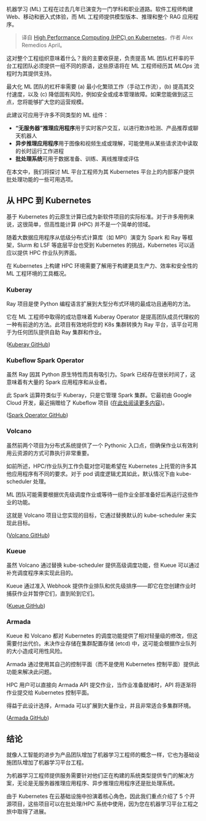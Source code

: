 
<!--
title: Kubernetes上的高性能计算 (HPC)
cover: https://beehiiv-images-production.s3.amazonaws.com/uploads/asset/file/1ddf7a27-490a-4884-bbfc-3036e3f3dbf6/Nanoscience_High-Performance_Computing_Facility.jpg?t=1712250549
-->

机器学习 (ML) 工程在过去几年已演变为一门学科和职业道路。软件工程师构建 Web、移动和嵌入式体验，而 ML 工程师提供模型版本、推理和整个 RAG 应用程序。

> 译自 [High Performance Computing (HPC) on Kubernetes](https://treebeardtech.beehiiv.com/p/hpc-for-kubernetes)，作者 Alex Remedios April。

这对整个工程组织意味着什么？我的主要收获是，负责提高 ML 团队杠杆率的平台工程团队必须提供一组不同的原语，这些原语将在 ML 工程师经历其 *MLOps* 流程时为其提供支持。

最大化 ML 团队的杠杆率需要 (a) 最小化繁琐工作（手动工作流），(b) 提高其交付速度，以及 (c) 降低固有风险，例如安全或成本管理故障。如果您能做到这三点，您将能够扩大您的运营规模。

此建议可应用于许多不同类型的 ML 组件：

- **“无服务器”推理应用程序**用于实时客户交互，以进行欺诈检测、产品推荐或聊天机器人
- **异步推理应用程序**用于图像和视频生成或理解，可能使用从某些请求流中读取的长时运行工作进程
- **批处理系统**可用于数据准备、训练、离线推理或评估

在本文中，我们将探讨 ML 平台工程师为其 Kubernetes 平台上的内部客户提供批处理功能的一些可用选项。

## 从 HPC 到 Kubernetes

基于 Kubernetes 的云原生计算已成为新软件项目的实际标准。对于许多用例来说，这很简单，但高性能计算 (HPC) 并不是一个简单的领域。

随着大数据应用程序从低级分布式计算库（如 MPI）演变为 Spark 和 Ray 等框架，Slurm 和 LSF 等底层平台也受到 Kubernetes 的挑战，Kubernetes 可以适应以提供 HPC 作业队列界面。

在 Kubernetes 上构建 HPC 环境需要了解用于构建更具生产力、效率和安全性的 ML 工程环境的工具概况。

### Kuberay

Ray 项目是使 Python 编程语言扩展到大型分布式环境的最成功且通用的方法。

它在 ML 工程师中取得的成功意味着 Kuberay Operator 是提高团队成员代理权的一种有前途的方法。此项目有效地将您的 K8s 集群转换为 Ray 平台，该平台可用于为任何团队提供自助 Ray 集群和作业。

([Kuberay GitHub](https://flight.beehiiv.net/v2/clicks/eyJhbGciOiJIUzI1NiIsInR5cCI6IkpXVCJ9.eyJ1cmwiOiJodHRwczovL2dpdGh1Yi5jb20vcmF5LXByb2plY3Qva3ViZXJheT91dG1fc291cmNlPXRyZWViZWFyZHRlY2guYmVlaGlpdi5jb20mdXRtX21lZGl1bT1yZWZlcnJhbCZ1dG1fY2FtcGFpZ249aGlnaC1wZXJmb3JtYW5jZS1jb21wdXRpbmctaHBjLW9uLWt1YmVybmV0ZXMiLCJwb3N0X2lkIjoiOTY0OWU5YzgtMTljZi00YjI3LWJmYTUtYzI2MThiYjU5NzBiIiwicHVibGljYXRpb25faWQiOiJhOWJmNDU1My03NDI0LTRjYTktOWMxZi1jMjBiOWYwOTJjOTAiLCJ2aXNpdF90b2tlbiI6IjNiYjhjMmM5LTIwZWUtNGQ4YS04ZmFhLWI5NWE0NmI4ZWFmOCIsImlhdCI6MTcxMjczNTU0MCwiaXNzIjoib3JjaGlkIn0.VzlOxRpHwr0uNV1tuXEyqXiQ-66XMo9xeafF-LSPrQ0))

### Kubeflow Spark Operator

虽然 Ray 因其 Python 原生特性而具有吸引力。Spark 已经存在很长时间了，这意味着有大量的 Spark 应用程序和从业者。

此 Spark 运算符类似于 Kuberay，只是它管理 Spark 集群。它最初由 Google Cloud 开发，最近捐赠给了 Kubeflow 项目 ([在此处阅读更多内容](https://treebeardtech.beehiiv.com/p/treebeard-update))。

([Spark Operator GitHub](https://flight.beehiiv.net/v2/clicks/eyJhbGciOiJIUzI1NiIsInR5cCI6IkpXVCJ9.eyJ1cmwiOiJodHRwczovL2dpdGh1Yi5jb20va3ViZWZsb3cvc3Bhcmstb3BlcmF0b3IvP3V0bV9zb3VyY2U9dHJlZWJlYXJkdGVjaC5iZWVoaWl2LmNvbSZ1dG1fbWVkaXVtPXJlZmVycmFsJnV0bV9jYW1wYWlnbj1oaWdoLXBlcmZvcm1hbmNlLWNvbXB1dGluZy1ocGMtb24ta3ViZXJuZXRlcyIsInBvc3RfaWQiOiI5NjQ5ZTljOC0xOWNmLTRiMjctYmZhNS1jMjYxOGJiNTk3MGIiLCJwdWJsaWNhdGlvbl9pZCI6ImE5YmY0NTUzLTc0MjQtNGNhOS05YzFmLWMyMGI5ZjA5MmM5MCIsInZpc2l0X3Rva2VuIjoiM2JiOGMyYzktMjBlZS00ZDhhLThmYWEtYjk1YTQ2YjhlYWY4IiwiaWF0IjoxNzEyNzM1NTQwLCJpc3MiOiJvcmNoaWQifQ.cm-3JqxU281G2upHtYX45JmK_QNROV4Y-NHSQuvEI0c))

### Volcano

虽然前两个项目为分布式系统提供了一个 Pythonic 入口点，但确保作业以有效利用云资源的方式可靠执行非常重要。

如前所述，HPC/作业队列工作负载对您可能希望在 Kubernetes 上托管的许多其他应用程序有不同的要求。对于 pod 调度逻辑尤其如此，默认情况下由 kube-scheduler 处理。

ML 团队可能需要根据优先级调度作业或等待一组作业全部准备好后再运行这些作业的功能。

这就是 Volcano 项目让您实现的目标，它通过替换默认的 kube-scheduler 来实现此目标。

([Volcano GitHub](https://flight.beehiiv.net/v2/clicks/eyJhbGciOiJIUzI1NiIsInR5cCI6IkpXVCJ9.eyJ1cmwiOiJodHRwczovL2dpdGh1Yi5jb20vdm9sY2Fuby1zaC92b2xjYW5vP3V0bV9zb3VyY2U9dHJlZWJlYXJkdGVjaC5iZWVoaWl2LmNvbSZ1dG1fbWVkaXVtPXJlZmVycmFsJnV0bV9jYW1wYWlnbj1oaWdoLXBlcmZvcm1hbmNlLWNvbXB1dGluZy1ocGMtb24ta3ViZXJuZXRlcyIsInBvc3RfaWQiOiI5NjQ5ZTljOC0xOWNmLTRiMjctYmZhNS1jMjYxOGJiNTk3MGIiLCJwdWJsaWNhdGlvbl9pZCI6ImE5YmY0NTUzLTc0MjQtNGNhOS05YzFmLWMyMGI5ZjA5MmM5MCIsInZpc2l0X3Rva2VuIjoiM2JiOGMyYzktMjBlZS00ZDhhLThmYWEtYjk1YTQ2YjhlYWY4IiwiaWF0IjoxNzEyNzM1NTQwLCJpc3MiOiJvcmNoaWQifQ.Ot8vD3qW1cCAC-JaCQCXDV2ZDZzWHLuptRzboOEwnYM))

### Kueue

虽然 Volcano 通过替换 kube-scheduler 提供高级调度功能，但 Kueue 可以通过补充调度程序来实现此目的。

Kueue 通过准入 Webhook 提供作业排队和优先级排序——即它在您创建作业时捕获作业并暂停它们，直到轮到它们。

([Kueue GitHub](https://flight.beehiiv.net/v2/clicks/eyJhbGciOiJIUzI1NiIsInR5cCI6IkpXVCJ9.eyJ1cmwiOiJodHRwczovL2dpdGh1Yi5jb20va3ViZXJuZXRlcy1zaWdzL2t1ZXVlP3V0bV9zb3VyY2U9dHJlZWJlYXJkdGVjaC5iZWVoaWl2LmNvbSZ1dG1fbWVkaXVtPXJlZmVycmFsJnV0bV9jYW1wYWlnbj1oaWdoLXBlcmZvcm1hbmNlLWNvbXB1dGluZy1ocGMtb24ta3ViZXJuZXRlcyIsInBvc3RfaWQiOiI5NjQ5ZTljOC0xOWNmLTRiMjctYmZhNS1jMjYxOGJiNTk3MGIiLCJwdWJsaWNhdGlvbl9pZCI6ImE5YmY0NTUzLTc0MjQtNGNhOS05YzFmLWMyMGI5ZjA5MmM5MCIsInZpc2l0X3Rva2VuIjoiM2JiOGMyYzktMjBlZS00ZDhhLThmYWEtYjk1YTQ2YjhlYWY4IiwiaWF0IjoxNzEyNzM1NTQwLCJpc3MiOiJvcmNoaWQifQ.ZLdDIW3gRCOezcK_IsKn5ZqXMMSpC3NrCNe5aaTU9xg))

### Armada

Kueue 和 Volcano 都对 Kubernetes 的调度功能提供了相对轻量级的修改，但这需要付出代价。未决作业存储在集群配置存储 (etcd) 中，这可能会根据作业队列的大小造成可用性风险。

Armada 通过使用其自己的控制平面（而不是使用 Kubernetes 控制平面）提供此功能来解决此问题。

HPC 用户可以直接向 Armada API 提交作业，当作业准备就绪时，API 将逐渐将作业提交给 Kubernetes 控制平面。

得益于此设计选择，Armada 可以扩展到大量作业，并且非常适合多集群环境。

([Armada GitHub](https://flight.beehiiv.net/v2/clicks/eyJhbGciOiJIUzI1NiIsInR5cCI6IkpXVCJ9.eyJ1cmwiOiJodHRwczovL2dpdGh1Yi5jb20vYXJtYWRhcHJvamVjdC9hcm1hZGE_dXRtX3NvdXJjZT10cmVlYmVhcmR0ZWNoLmJlZWhpaXYuY29tJnV0bV9tZWRpdW09cmVmZXJyYWwmdXRtX2NhbXBhaWduPWhpZ2gtcGVyZm9ybWFuY2UtY29tcHV0aW5nLWhwYy1vbi1rdWJlcm5ldGVzIiwicG9zdF9pZCI6Ijk2NDllOWM4LTE5Y2YtNGIyNy1iZmE1LWMyNjE4YmI1OTcwYiIsInB1YmxpY2F0aW9uX2lkIjoiYTliZjQ1NTMtNzQyNC00Y2E5LTljMWYtYzIwYjlmMDkyYzkwIiwidmlzaXRfdG9rZW4iOiIzYmI4YzJjOS0yMGVlLTRkOGEtOGZhYS1iOTVhNDZiOGVhZjgiLCJpYXQiOjE3MTI3MzU1NDAsImlzcyI6Im9yY2hpZCJ9.CGxjcPlHtzniL-svlGCk2nz4Ex0IGHammCLcyGH98Fk))

## 结论

就像人工智能的进步为产品团队增加了机器学习工程师的概念一样，它也为基础设施团队增加了机器学习平台工程。

为机器学习工程师提供服务需要针对他们正在构建的系统类型提供专门的解决方案，无论是无服务器推理应用程序、异步推理应用程序还是批处理系统。

由于 Kubernetes 在云基础设施中扮演着核心角色，因此我们重点介绍了 5 个开源项目，这些项目可以在批处理/HPC 系统中使用，因为您在机器学习平台工程之旅中取得了进展。